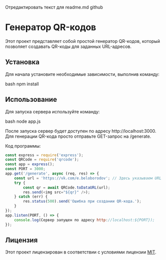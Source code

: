 Отредактировать текст для readme.md github
# Генератор QR-кодов

Этот проект представляет собой простой генератор QR-кодов, который позволяет создавать QR-коды для заданных URL-адресов. 

## Установка

Для начала установите необходимые зависимости, выполнив команду:

bash
npm install

## Использование

Для запуска сервера используйте команду:

bash
node app.js

После запуска сервер будет доступен по адресу http://localhost:3000. Для генерации QR-кода просто отправьте GET-запрос на /generate.

Код программы:

```javascript
const express = require('express');
const QRCode = require('qrcode');
const app = express();
const PORT = 3000;
app.get('/generate', async (req, res) => {
    const url = 'https://vk.com/e.beloborodov'; // Здесь указываем URL страницы ВКонтакте
    try {
        const qr = await QRCode.toDataURL(url);
        res.send(<img src="${qr}" />); 
    } catch (err) {
        res.status(500).send('Ошибка при создании QR-кода.');
    }
});
app.listen(PORT, () => {
    console.log(Сервер запущен по адресу http://localhost:${PORT});
});
```
## Лицензия

Этот проект лицензирован в соответствии с условиями лицензии [MIT](https://opensource.org/licenses/MIT).
